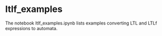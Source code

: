 # ltlf_examples

The notebook ltlf_examples.ipynb lists examples converting LTL and LTLf expressions to automata.